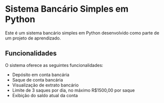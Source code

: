 # Sistema Bancário Simples em Python

Este é um sistema bancário simples em Python desenvolvido como parte de um projeto de aprendizado.

## Funcionalidades

O sistema oferece as seguintes funcionalidades:

- Depósito em conta bancária
- Saque de conta bancária
- Visualização de extrato bancário
- Limite de 3 saques por dia, no máximo R$1500,00 por saque
- Exibição do saldo atual da conta



